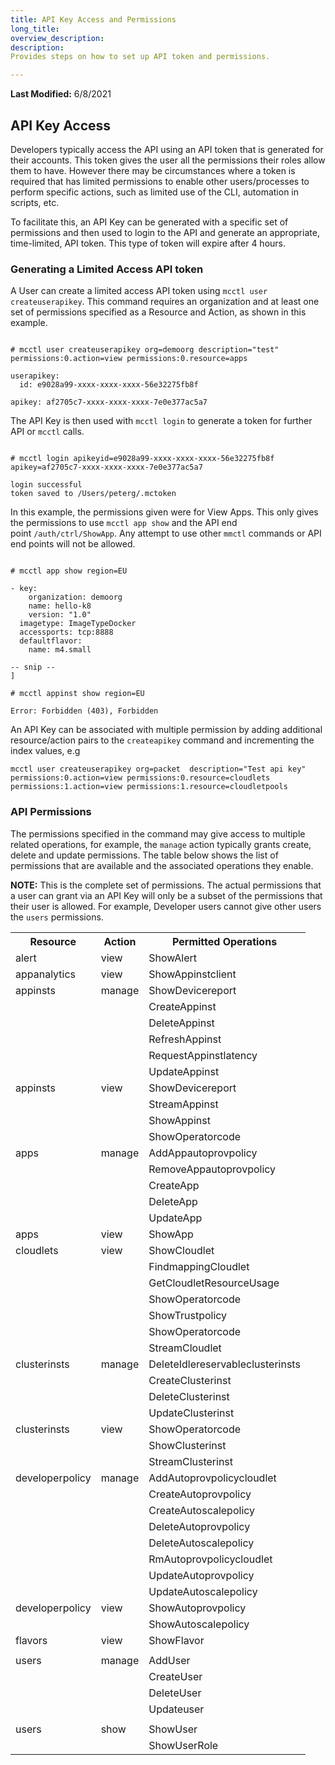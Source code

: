```yaml
---
title: API Key Access and Permissions
long_title: 
overview_description: 
description: 
Provides steps on how to set up API token and permissions.

---
```


**Last Modified:** 6/8/2021

## API Key Access

Developers typically access the API using an API token that is generated for their accounts. This token gives the user all the permissions their roles allow them to have. However there may be circumstances where a token is required that has limited permissions to enable other users/processes to perform specific actions, such as limited use of the CLI, automation in scripts, etc.

To facilitate this, an API Key can be generated with a specific set of permissions and then used to login to the API and generate an appropriate, time-limited, API token. This type of token will expire after 4 hours.

### Generating a Limited Access API token

A User can create a limited access API token using `mcctl user createuserapikey`. This command requires an organization and at least one set of permissions specified as a Resource and Action, as shown in this example.

```

# mcctl user createuserapikey org=demoorg description="test" permissions:0.action=view permissions:0.resource=apps

userapikey:
  id: e9028a99-xxxx-xxxx-xxxx-56e32275fb8f

apikey: af2705c7-xxxx-xxxx-xxxx-7e0e377ac5a7

```

The API Key is then used with `mcctl login` to generate a token for further API or `mcctl` calls.

```

# mcctl login apikeyid=e9028a99-xxxx-xxxx-xxxx-56e32275fb8f apikey=af2705c7-xxxx-xxxx-xxxx-7e0e377ac5a7

login successful
token saved to /Users/peterg/.mctoken

```

In this example, the permissions given were for View Apps. This only gives the permissions to use `mcctl app show` and the API end point `/auth/ctrl/ShowApp`. Any attempt to use other `mmctl` commands or API end points will not be allowed.

```

# mcctl app show region=EU

- key:
    organization: demoorg
    name: hello-k8
    version: "1.0"
  imagetype: ImageTypeDocker
  accessports: tcp:8888
  defaultflavor:
    name: m4.small

-- snip --
]

# mcctl appinst show region=EU

Error: Forbidden (403), Forbidden

```

An API Key can be associated with multiple permission by adding additional resource/action pairs to the `createapikey` command and incrementing the index values, e.g

```
mcctl user createuserapikey org=packet  description="Test api key" permissions:0.action=view permissions:0.resource=cloudlets permissions:1.action=view permissions:1.resource=cloudletpools
```

### API Permissions

The permissions specified in the command may give access to multiple related operations, for example, the `manage` action typically grants create, delete and update permissions. The table below shows the list of permissions that are available and the associated operations they enable.

**NOTE:** This is the complete set of permissions. The actual permissions that a user can grant via an API Key will only be a subset of the permissions that their user is allowed. For example, Developer users cannot give other users the `users` permissions.
<table>
<tbody>
<tr>
<th>Resource</th>
<th>Action</th>
<th>Permitted Operations</th>
</tr>
<tr>
<td>alert</td>
<td>view</td>
<td>ShowAlert</td>
</tr>
<tr>
<td>appanalytics</td>
<td>view</td>
<td>ShowAppinstclient</td>
</tr>
<tr>
<td>appinsts</td>
<td>manage</td>
<td>ShowDevicereport</td>
</tr>
<tr>
<td></td>
<td></td>
<td>CreateAppinst</td>
</tr>
<tr>
<td></td>
<td></td>
<td>DeleteAppinst</td>
</tr>
<tr>
<td></td>
<td></td>
<td>RefreshAppinst</td>
</tr>
<tr>
<td></td>
<td></td>
<td>RequestAppinstlatency</td>
</tr>
<tr>
<td></td>
<td></td>
<td>UpdateAppinst</td>
</tr>
<tr>
<td>appinsts</td>
<td>view</td>
<td>ShowDevicereport</td>
</tr>
<tr>
<td></td>
<td></td>
<td>StreamAppinst</td>
</tr>
<tr>
<td></td>
<td></td>
<td>ShowAppinst</td>
</tr>
<tr>
<td></td>
<td></td>
<td>ShowOperatorcode</td>
</tr>
<tr>
<td>apps</td>
<td>manage</td>
<td>AddAppautoprovpolicy</td>
</tr>
<tr>
<td></td>
<td></td>
<td>RemoveAppautoprovpolicy</td>
</tr>
<tr>
<td></td>
<td></td>
<td>CreateApp</td>
</tr>
<tr>
<td></td>
<td></td>
<td>DeleteApp</td>
</tr>
<tr>
<td></td>
<td></td>
<td>UpdateApp</td>
</tr>
<tr>
<td>apps</td>
<td>view</td>
<td>ShowApp</td>
</tr>
<tr>
<td>cloudlets</td>
<td>view</td>
<td>ShowCloudlet</td>
</tr>
<tr>
<td></td>
<td></td>
<td>FindmappingCloudlet</td>
</tr>
<tr>
<td></td>
<td></td>
<td>GetCloudletResourceUsage</td>
</tr>
<tr>
<td></td>
<td></td>
<td>ShowOperatorcode</td>
</tr>
<tr>
<td></td>
<td></td>
<td>ShowTrustpolicy</td>
</tr>
<tr>
<td></td>
<td></td>
<td>ShowOperatorcode</td>
</tr>
<tr>
<td></td>
<td></td>
<td>StreamCloudlet</td>
</tr>
<tr>
<td>clusterinsts</td>
<td>manage</td>
<td>DeleteIdlereservableclusterinsts</td>
</tr>
<tr>
<td></td>
<td></td>
<td>CreateClusterinst</td>
</tr>
<tr>
<td></td>
<td></td>
<td>DeleteClusterinst</td>
</tr>
<tr>
<td></td>
<td></td>
<td>UpdateClusterinst</td>
</tr>
<tr>
<td>clusterinsts</td>
<td>view</td>
<td>ShowOperatorcode</td>
</tr>
<tr>
<td></td>
<td></td>
<td>ShowClusterinst</td>
</tr>
<tr>
<td></td>
<td></td>
<td>StreamClusterinst</td>
</tr>
<tr>
<td>developerpolicy</td>
<td>manage</td>
<td>AddAutoprovpolicycloudlet</td>
</tr>
<tr>
<td></td>
<td></td>
<td>CreateAutoprovpolicy</td>
</tr>
<tr>
<td></td>
<td></td>
<td>CreateAutoscalepolicy</td>
</tr>
<tr>
<td></td>
<td></td>
<td>DeleteAutoprovpolicy</td>
</tr>
<tr>
<td></td>
<td></td>
<td>DeleteAutoscalepolicy</td>
</tr>
<tr>
<td></td>
<td></td>
<td>RmAutoprovpolicycloudlet</td>
</tr>
<tr>
<td></td>
<td></td>
<td>UpdateAutoprovpolicy</td>
</tr>
<tr>
<td></td>
<td></td>
<td>UpdateAutoscalepolicy</td>
</tr>
<tr>
<td>developerpolicy</td>
<td>view</td>
<td>ShowAutoprovpolicy</td>
</tr>
<tr>
<td></td>
<td></td>
<td>ShowAutoscalepolicy</td>
</tr>
<tr>
<td>flavors</td>
<td>view</td>
<td>ShowFlavor</td>
</tr>
<tr>
<td></td>
<td></td>
<td></td>
</tr>
<tr>
<td>users</td>
<td>manage</td>
<td>AddUser</td>
</tr>
<tr>
<td></td>
<td></td>
<td>CreateUser</td>
</tr>
<tr>
<td></td>
<td></td>
<td>DeleteUser</td>
</tr>
<tr>
<td></td>
<td></td>
<td>Updateuser</td>
</tr>
<tr>
<td></td>
<td></td>
<td></td>
</tr>
<tr>
<td>users</td>
<td>show</td>
<td>ShowUser</td>
</tr>
<tr>
<td></td>
<td></td>
<td>ShowUserRole</td>
</tr>
</tbody>
</table>

